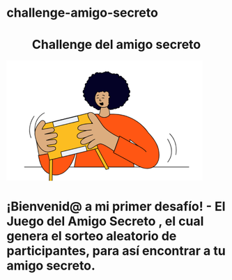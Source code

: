 # challenge-amigo-secreto
<h1 align="center"> Challenge del amigo secreto </h1>

![Imagen amigo secreto](assets/amigo-secreto.png)

# ¡Bienvenid@ a mi primer desafío! - El Juego del Amigo Secreto , el cual genera el sorteo aleatorio de participantes, para así encontrar a tu amigo secreto.

